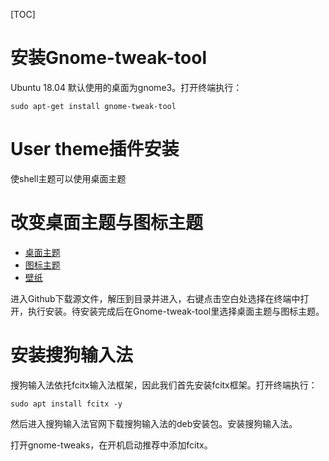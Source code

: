 <!--
.. title: Ubuntu 美化
.. slug: ubuntu-美化
.. date: 2019-04-19 20:41:53 UTC+08:00
.. tags: Linux, Ubuntu 
.. category: Linux
.. link: 
.. description: 
.. type: text 
.. has_math: false
-->

[TOC]

# 安装Gnome-tweak-tool

Ubuntu 18.04 默认使用的桌面为gnome3。打开终端执行：

```
sudo apt-get install gnome-tweak-tool
```

# User theme插件安装

使shell主题可以使用桌面主题

# 改变桌面主题与图标主题

- [桌面主题](https://github.com/vinceliuice/vimix-gtk-themes)
- [图标主题](https://github.com/vinceliuice/vimix-icon-theme)
- [壁纸](https://wallhaven.cc/)

进入Github下载源文件，解压到目录并进入，右键点击空白处选择在终端中打开，执行安装。待安装完成后在Gnome-tweak-tool里选择桌面主题与图标主题。

# 安装搜狗输入法

搜狗输入法依托fcitx输入法框架，因此我们首先安装fcitx框架。打开终端执行：

```
sudo apt install fcitx -y
```

然后进入搜狗输入法官网下载搜狗输入法的deb安装包。安装搜狗输入法。

打开gnome-tweaks，在开机启动推荐中添加fcitx。



